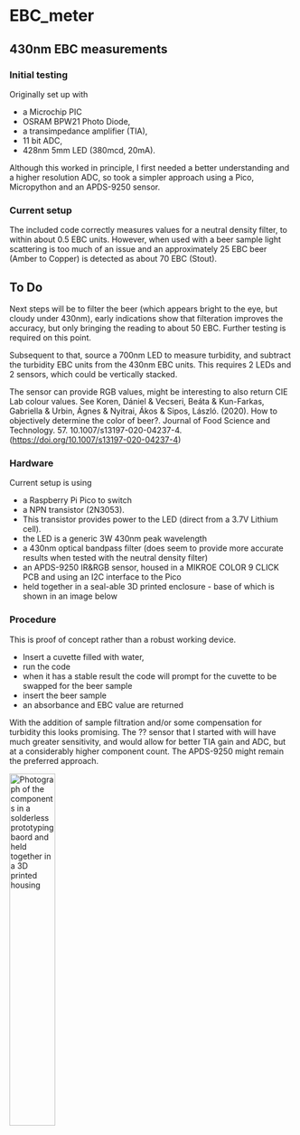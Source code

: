 # EBC_meter
## 430nm EBC measurements 
### Initial testing
Originally set up with 
* a Microchip PIC 
* OSRAM BPW21 Photo Diode,
* a transimpedance amplifier (TIA),
* 11 bit ADC,
* 428nm 5mm LED (380mcd, 20mA).

Although this worked in principle, I first needed a better understanding and a higher resolution ADC, so took a simpler approach using a Pico, Micropython and an APDS-9250 sensor.

### Current setup
The included code correctly measures values for a neutral density filter, to within about 0.5 EBC units. However, when used with a beer sample light scattering is too much of an issue and an approximately 25 EBC beer (Amber to Copper) is detected as about 70 EBC (Stout). 
## To Do
Next steps will be to filter the beer (which appears bright to the eye, but cloudy under 430nm), early indications show that filteration improves the accuracy, but only bringing the reading to about 50 EBC. Further testing is required on this point.

Subsequent to that, source a 700nm LED to measure turbidity, and subtract the turbidity EBC units from the 430nm EBC units. This requires 2 LEDs and 2 sensors, which could be vertically stacked.

The sensor can provide RGB values, might be interesting to also return CIE Lab colour values. See Koren, Dániel & Vecseri, Beáta & Kun-Farkas, Gabriella & Urbin, Ágnes & Nyitrai, Ákos & Sipos, László. (2020). How to objectively determine the color of beer?. Journal of Food Science and Technology. 57. 10.1007/s13197-020-04237-4. (https://doi.org/10.1007/s13197-020-04237-4)

### Hardware
Current setup is using 
* a Raspberry Pi Pico to switch
* a NPN transistor (2N3053).
* This transistor provides power to the LED (direct from a 3.7V Lithium cell).
* the LED is a generic 3W 430nm peak wavelength
* a 430nm optical bandpass filter (does seem to provide more accurate results when tested with the neutral density filter)
* an APDS-9250 IR&RGB sensor, housed in a MIKROE COLOR 9 CLICK PCB and using an I2C interface to the Pico
* held together in a seal-able 3D printed enclosure - base of which is shown in an image below

### Procedure
This is proof of concept rather than a robust working device. 
* Insert a cuvette filled with water,
* run the code
* when it has a stable result the code will prompt for the cuvette to be swapped for the beer sample
* insert the beer sample
* an absorbance and EBC value are returned

With the addition of sample filtration and/or some compensation for turbidity this looks promising. The ?? sensor that I started with will have much greater sensitivity, and would allow for better TIA gain and ADC, but at a considerably higher component count. The APDS-9250 might remain the preferred approach.

<img src="https://github.com/jef41/EBC_meter/assets/6393750/a3368ae0-cfd2-4016-bc10-9a0ef1f00d6d" width="40%" alt="Photograph of the components in a solderless prototyping baord and held together in a 3D printed housing">

